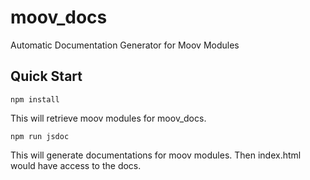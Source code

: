 # moov_docs
Automatic Documentation Generator for Moov Modules

## Quick Start

`npm install`

This will retrieve moov modules for moov_docs.

`npm run jsdoc`

This will generate documentations for moov modules. Then index.html would have access to the docs.